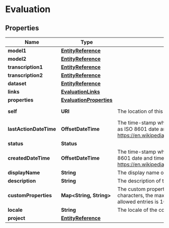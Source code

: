

# Evaluation


## Properties

| Name | Type | Description | Notes |
|------------ | ------------- | ------------- | -------------|
|**model1** | [**EntityReference**](EntityReference.md) |  |  |
|**model2** | [**EntityReference**](EntityReference.md) |  |  |
|**transcription1** | [**EntityReference**](EntityReference.md) |  |  [optional] |
|**transcription2** | [**EntityReference**](EntityReference.md) |  |  [optional] |
|**dataset** | [**EntityReference**](EntityReference.md) |  |  |
|**links** | [**EvaluationLinks**](EvaluationLinks.md) |  |  [optional] |
|**properties** | [**EvaluationProperties**](EvaluationProperties.md) |  |  [optional] |
|**self** | **URI** | The location of this entity. |  [optional] [readonly] |
|**lastActionDateTime** | **OffsetDateTime** | The time-stamp when the current status was entered.  The time stamp is encoded as ISO 8601 date and time format  (\&quot;YYYY-MM-DDThh:mm:ssZ\&quot;, see https://en.wikipedia.org/wiki/ISO_8601#Combined_date_and_time_representations). |  [optional] [readonly] |
|**status** | **Status** |  |  [optional] |
|**createdDateTime** | **OffsetDateTime** | The time-stamp when the object was created.  The time stamp is encoded as ISO 8601 date and time format  (\&quot;YYYY-MM-DDThh:mm:ssZ\&quot;, see https://en.wikipedia.org/wiki/ISO_8601#Combined_date_and_time_representations). |  [optional] [readonly] |
|**displayName** | **String** | The display name of the object. |  |
|**description** | **String** | The description of the object. |  [optional] |
|**customProperties** | **Map&lt;String, String&gt;** | The custom properties of this entity. The maximum allowed key length is 64 characters, the maximum  allowed value length is 256 characters and the count of allowed entries is 10. |  [optional] |
|**locale** | **String** | The locale of the contained data. |  |
|**project** | [**EntityReference**](EntityReference.md) |  |  [optional] |



